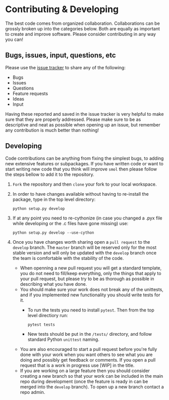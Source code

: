 # Contributing & Developing

The best code comes from organized collaboration. Collaborations can be grossly
broken up into the categories below. Both are equally as important to create
and improve software. Please consider contributing in any way you can!

## Bugs, issues, input, questions, etc
Please use the 
[issue tracker](https://github.com/CederGroupHub/smol/issues) to share any
of the following:
-   Bugs
-   Issues
-   Questions
-   Feature requests
-   Ideas
-   Input

Having these reported and saved in the issue tracker is very helpful to make
sure that they are properly addressed. Please make sure to be as descriptive
and neat as possible when opening up an issue, but remember any contribution is
much better than nothing!

## Developing
Code contributions can be anything from fixing the simplest bugs, to adding new
extensive features or subpackages. If you have written code or want to start
writing new code that you think will improve `smol` then please follow the
steps bellow to add it to the repository. 

1.  `Fork` the repository and then `clone` your fork to your local workspace.

2.  In order to have changes available without having to re-install the package,
type in the top level directory:

        python setup.py develop

3.  If at any point you need to re-cythonize (in case you changed a .pyx file
while developing or the .c files have gone missing) use:

        python setup.py develop --use-cython

4.  Once you have changes worth sharing open a `pull request` to the `develop`
branch. The `master` branch will be reserved only for the most stable version
and will only be updated with the `develop` branch once the team is comfortable
with the stability of the code.
    -   When openning a new pull request you will get a standard template, you do
    not need to fill/keep everything, only the things that apply to your pull
    request, but please try to be as thorough as possible in describing what 
    you have done.
    -   You should make sure your work does not break any of the unittests, and
    if you implemented new functionality you should write tests for it.
        -   To run the tests you need to install `pytest`. Then from the top
         level directiory run:
        
                pytest tests

        -   New tests should be put in the `/tests/` directory, and follow standard
        Python `unittest` naming.
    -   You are also encouraged to start a pull request before you're fully done
    with your work when you want others to see what you are doing and possibly
    get feedback or comments. If you open a pull request that is a work in
    progress use [WIP] in the title.
    -   If you are working on a large feature then you should consider creating a
    new branch so that your work can be included in the main repo during
    development (once the feature is ready in can be merged into the `develop`
    branch). To open up a new branch contact a repo admin.
